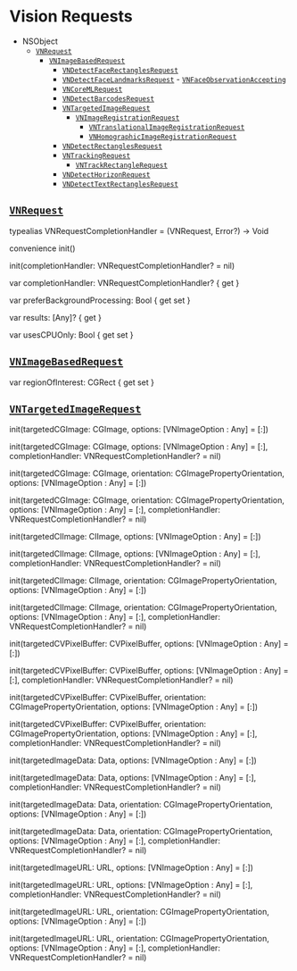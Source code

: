 # Vision Requests




* NSObject
  * [`VNRequest`](https://developer.apple.com/documentation/vision/vnrequest)
    * [`VNImageBasedRequest`](https://developer.apple.com/documentation/vision/vnimagebasedrequest)
      * [`VNDetectFaceRectanglesRequest`](https://developer.apple.com/documentation/vision/vndetectfacerectanglesrequest)
      * [`VNDetectFaceLandmarksRequest`](https://developer.apple.com/documentation/vision/vndetectfacelandmarksrequest) - [`VNFaceObservationAccepting`](https://developer.apple.com/documentation/vision/vnfaceobservationaccepting)
      * [`VNCoreMLRequest`](https://developer.apple.com/documentation/vision/vncoremlrequest)
      * [`VNDetectBarcodesRequest`](https://developer.apple.com/documentation/vision/vndetectbarcodesrequest)
      * [`VNTargetedImageRequest`](https://developer.apple.com/documentation/vision/vntargetedimagerequest)
        * [`VNImageRegistrationRequest`](https://developer.apple.com/documentation/vision/vnimageregistrationrequest)
          * [`VNTranslationalImageRegistrationRequest`](https://developer.apple.com/documentation/vision/vntranslationalimageregistrationrequest)
          * [`VNHomographicImageRegistrationRequest`](https://developer.apple.com/documentation/vision/vnhomographicimageregistrationrequest)
      * [`VNDetectRectanglesRequest`](https://developer.apple.com/documentation/vision/vndetectrectanglesrequest)
      * [`VNTrackingRequest`](https://developer.apple.com/documentation/vision/vntrackingrequest)
        * [`VNTrackRectangleRequest`](https://developer.apple.com/documentation/vision/vntrackrectanglerequest)
      * [`VNDetectHorizonRequest`](https://developer.apple.com/documentation/vision/vndetecthorizonrequest)
      * [`VNDetectTextRectanglesRequest`](https://developer.apple.com/documentation/vision/vndetecttextrectanglesrequest)

## [`VNRequest`](https://developer.apple.com/documentation/vision/vnrequest)

typealias VNRequestCompletionHandler = (VNRequest, Error?) -> Void

convenience init()

init(completionHandler: VNRequestCompletionHandler? = nil)

var completionHandler: VNRequestCompletionHandler? { get }

var preferBackgroundProcessing: Bool { get set }

var results: [Any]? { get }

var usesCPUOnly: Bool { get set }



## [`VNImageBasedRequest`](https://developer.apple.com/documentation/vision/vnimagebasedrequest)

var regionOfInterest: CGRect { get set }


## [`VNTargetedImageRequest`](https://developer.apple.com/documentation/vision/vntargetedimagerequest)


init(targetedCGImage: CGImage, options: [VNImageOption : Any] = [:])

init(targetedCGImage: CGImage, options: [VNImageOption : Any] = [:], completionHandler: VNRequestCompletionHandler? = nil)

init(targetedCGImage: CGImage, orientation: CGImagePropertyOrientation, options: [VNImageOption : Any] = [:])

init(targetedCGImage: CGImage, orientation: CGImagePropertyOrientation, options: [VNImageOption : Any] = [:], completionHandler: VNRequestCompletionHandler? = nil)

init(targetedCIImage: CIImage, options: [VNImageOption : Any] = [:])

init(targetedCIImage: CIImage, options: [VNImageOption : Any] = [:], completionHandler: VNRequestCompletionHandler? = nil)

init(targetedCIImage: CIImage, orientation: CGImagePropertyOrientation, options: [VNImageOption : Any] = [:])

init(targetedCIImage: CIImage, orientation: CGImagePropertyOrientation, options: [VNImageOption : Any] = [:], completionHandler: VNRequestCompletionHandler? = nil)

init(targetedCVPixelBuffer: CVPixelBuffer, options: [VNImageOption : Any] = [:])

init(targetedCVPixelBuffer: CVPixelBuffer, options: [VNImageOption : Any] = [:], completionHandler: VNRequestCompletionHandler? = nil)

init(targetedCVPixelBuffer: CVPixelBuffer, orientation: CGImagePropertyOrientation, options: [VNImageOption : Any] = [:])

init(targetedCVPixelBuffer: CVPixelBuffer, orientation: CGImagePropertyOrientation, options: [VNImageOption : Any] = [:], completionHandler: VNRequestCompletionHandler? = nil)

init(targetedImageData: Data, options: [VNImageOption : Any] = [:])

init(targetedImageData: Data, options: [VNImageOption : Any] = [:], completionHandler: VNRequestCompletionHandler? = nil)

init(targetedImageData: Data, orientation: CGImagePropertyOrientation, options: [VNImageOption : Any] = [:])

init(targetedImageData: Data, orientation: CGImagePropertyOrientation, options: [VNImageOption : Any] = [:], completionHandler: VNRequestCompletionHandler? = nil)

init(targetedImageURL: URL, options: [VNImageOption : Any] = [:])

init(targetedImageURL: URL, options: [VNImageOption : Any] = [:], completionHandler: VNRequestCompletionHandler? = nil)

init(targetedImageURL: URL, orientation: CGImagePropertyOrientation, options: [VNImageOption : Any] = [:])

init(targetedImageURL: URL, orientation: CGImagePropertyOrientation, options: [VNImageOption : Any] = [:], completionHandler: VNRequestCompletionHandler? = nil)
